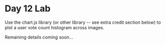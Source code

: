 # Day 12 Lab

Use the chart.js library (or other library -- see extra credit section below) to plot a user vote count histogram across images.

Remaining details coming soon...